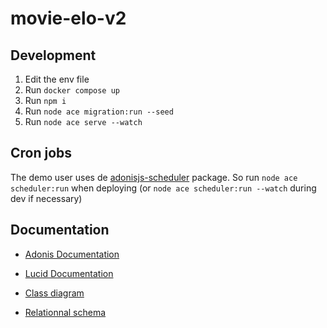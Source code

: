 # movie-elo-v2

## Development

1. Edit the env file
2. Run `docker compose up`
3. Run `npm i`
4. Run `node ace migration:run --seed`
5. Run `node ace serve --watch`

## Cron jobs

The demo user uses de [adonisjs-scheduler](https://packages.adonisjs.com/packages/adonisjs-scheduler) package. So run
`node ace scheduler:run` when deploying (or `node ace scheduler:run --watch` during dev if necessary)

## Documentation

- [Adonis Documentation](https://docs.adonisjs.com)
- [Lucid Documentation](https://lucid.adonisjs.com/docs/introduction)

- [Class diagram](https://dbdiagram.io/d/movie-elo-v2-class-65d31741ac844320ae74486a)
- [Relationnal schema](https://dbdiagram.io/d/movie-elo-v2-realtionnal-65d3172cac844320ae744674)
